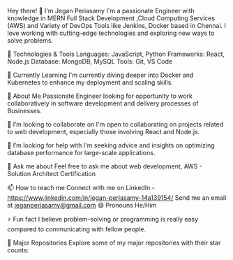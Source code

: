 Hey there! 👋 I'm Jegan Periasamy 
I'm a passionate Engineer with knowledge in MERN Full Stack Development ,Cloud Computing Services (AWS) and Variety of DevOps Tools like Jenkins, Docker  based in Chennai. I love working with cutting-edge technologies and exploring new ways to solve problems.

🔧 Technologies & Tools
Languages: JavaScript, Python
Frameworks: React, Node.js
Database: MongoDB, MySQL
Tools: Git, VS Code

🌱 Currently Learning
I'm currently diving deeper into Docker and Kubernetes to enhance my deployment and scaling skills.

🚀 About Me
Passionate Engineer looking for opportunity to work collaboratively in software development and delivery processes of Businesses.

👯 I’m looking to collaborate on
I'm open to collaborating on projects related to web development, especially those involving React and Node.js.

🤔 I’m looking for help with
I'm seeking advice and insights on optimizing database performance for large-scale applications.

💬 Ask me about
Feel free to ask me about web development, AWS - Solution Architect Certification

📫 How to reach me
Connect with me on LinkedIn - https://www.linkedin.com/in/jegan-periasamy-14a139154/
Send me an email at jeganperiasamy@gmail.com
😄 Pronouns
He/Him

⚡ Fun fact
I believe problem-solving or programming is really easy compared to communicating with fellow people.

🌟 Major Repositories
Explore some of my major repositories with their star counts:

